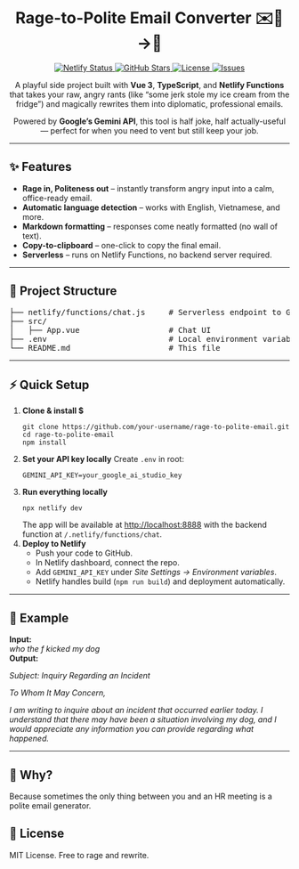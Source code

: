 <h1 align="center">Rage-to-Polite Email Converter ✉️😤→🙂</h1>

<p align="center">
  <a href="https://app.netlify.com/sites/ai-chat-app-demo-dt/deploys">
    <img src="https://api.netlify.com/api/v1/badges/a7b87ebb-6bcc-447a-9b7a-55ff93209466/deploy-status" alt="Netlify Status" />
  </a>
  <a href="https://github.com/duytin095/ai-chat-app/stargazers">
    <img src="https://img.shields.io/github/stars/duytin095/ai-chat-app?style=social" alt="GitHub Stars" />
  </a>
  <a href="https://github.com/duytin095/ai-chat-app/blob/main/LICENSE">
    <img src="https://img.shields.io/github/license/duytin095/ai-chat-app" alt="License" />
  </a>
  <a href="https://github.com/duytin095/ai-chat-app/issues">
    <img src="https://img.shields.io/github/issues/duytin095/ai-chat-app" alt="Issues" />
  </a>
</p>

<p align="center">
  A playful side project built with <strong>Vue 3</strong>, <strong>TypeScript</strong>, and <strong>Netlify Functions</strong> that takes your raw, angry rants (like “some jerk stole my ice cream from the fridge”) and magically rewrites them into diplomatic, professional emails.
</p>
<p align="center">
  Powered by <strong>Google’s Gemini API</strong>, this tool is half joke, half actually-useful — perfect for when you need to vent but still keep your job.
</p>

<hr />

<h2>✨ Features</h2>
<ul>
  <li><strong>Rage in, Politeness out</strong> – instantly transform angry input into a calm, office-ready email.</li>
  <li><strong>Automatic language detection</strong> – works with English, Vietnamese, and more.</li>
  <li><strong>Markdown formatting</strong> – responses come neatly formatted (no wall of text).</li>
  <li><strong>Copy-to-clipboard</strong> – one-click to copy the final email.</code></li>
  <li><strong>Serverless</strong> – runs on Netlify Functions, no backend server required.</li>
</ul>

<hr />

<h2>📂 Project Structure</h2>

<pre>
├── netlify/functions/chat.js     # Serverless endpoint to Gemini
├── src/
│   ├── App.vue                   # Chat UI
├── .env                          # Local environment variables
└── README.md                     # This file
</pre>

<hr />

<h2>⚡ Quick Setup</h2>

<ol>
  <li><b>Clone & install $</b>
    <pre><code>git clone https://github.com/your-username/rage-to-polite-email.git
cd rage-to-polite-email
npm install</code></pre>
  </li>

  <li><b>Set your API key locally</b>  
    Create <code>.env</code> in root:
    <pre><code>GEMINI_API_KEY=your_google_ai_studio_key</code></pre>
  </li>

  <li><b>Run everything locally</b>
    <pre><code>npx netlify dev</code></pre>
    The app will be available at <a href="http://localhost:8888">http://localhost:8888</a>  
    with the backend function at <code>/.netlify/functions/chat</code>.
  </li>

  <li><b>Deploy to Netlify</b>
    <ul>
      <li>Push your code to GitHub.</li>
      <li>In Netlify dashboard, connect the repo.</li>
      <li>Add <code>GEMINI_API_KEY</code> under <i>Site Settings → Environment variables</i>.</li>
      <li>Netlify handles build (<code>npm run build</code>) and deployment automatically.</li>
    </ul>
  </li>
</ol>

<hr />

<h2>🎯 Example</h2>
<strong>Input:</strong> <br/>
<i>who the f kicked my dog</i> <br />
<strong>Output:</strong> <br/>

<p>
  <i>
  Subject: Inquiry Regarding an Incident

  To Whom It May Concern,

  I am writing to inquire about an incident that occurred earlier today. I understand that there may have been a situation involving my dog, and I would appreciate any information you can provide regarding what happened.
  </i>
</p>
<hr />
<h2>🤔 Why?</h2>
<p>
  Because sometimes the only thing between you and an HR meeting is a polite email generator.
</p>

<h2>📜 License</h2>
<p>
  MIT License. Free to rage and rewrite.
</p>
